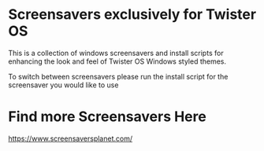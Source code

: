 # Screensavers exclusively for Twister OS
This is a collection of windows screensavers and install scripts for enhancing the look and feel of Twister OS Windows styled themes.


To switch between screensavers please run the install script for the screensaver you would like to use

# Find more Screensavers Here
https://www.screensaversplanet.com/

